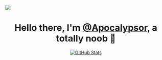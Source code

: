 ![](https://cdn.jsdelivr.net/gh/Apocalypsor/Apocalypsor@master/Saber.jpeg)

<p>
  <h1 align="center">
    <b>Hello there, I'm <a href="https://github.com/Apocalypsor">@Apocalypsor</a>, a totally noob 👋</b>
  </h1>
</p>

<p align="center">
  <a href="https://github.com/Apocalypsor">
    <img alt="GitHub Stats" src="https://github-readme-stats.vercel.app/api?username=Apocalypsor&show_icons=true&theme=graywhite&count_private=true&include_all_commits=true" />
  </a>
</p>

